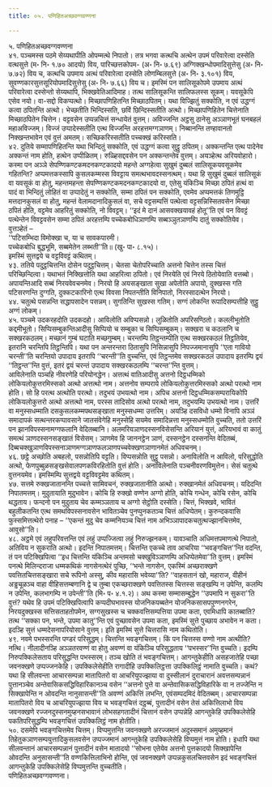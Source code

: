 ```yaml
---
title: ०५. पणिहितअच्छवग्गवण्णना

---
```

५. पणिहितअच्छवग्गवण्णना  
४१. पञ्चमस्स पठमे सेय्यथापीति ओपम्मत्थे निपातो। तत्र भगवा कत्थचि अत्थेन उपमं परिवारेत्वा दस्सेति वत्थसुत्ते (म॰ नि॰ १.७० आदयो) विय, पारिच्छत्तकोपम- (अ॰ नि॰ ७.६९) अग्गिक्खन्धोपमादिसुत्तेसु (अ॰ नि॰ ७.७२) विय च, कत्थचि उपमाय अत्थं परिवारेत्वा दस्सेति लोणम्बिलसुत्ते (अ॰ नि॰ ३.१०१) विय, सुवण्णकारसुत्तसूरियोपमादिसुत्तेसु (अ॰ नि॰ ७.६६) विय च। इमस्मिं पन सालिसूकोपमे उपमाय अत्थं परिवारेत्वा दस्सेन्तो सेय्यथापि, भिक्खवेतिआदिमाह। तत्थ सालिसूकन्ति सालिफलस्स सूकम्। यवसूकेपि एसेव नयो। वा-सद्दो विकप्पत्थो। मिच्छापणिहितन्ति मिच्छाठपितम्। यथा विज्झितुं सक्कोति, न एवं उद्धग्गं कत्वा ठपितन्ति अत्थो। भेच्छतीति भिन्दिस्सति, छविं छिन्दिस्सतीति अत्थो। मिच्छापणिहितेन चित्तेनाति मिच्छाठपितेन चित्तेन। वट्टवसेन उप्पन्नचित्तं सन्धायेतं वुत्तम्। अविज्जन्ति अट्ठसु ठानेसु अञ्ञाणभूतं घनबहलं महाअविज्जम्। विज्जं उप्पादेस्सतीति एत्थ विज्जन्ति अरहत्तमग्गञाणम्। निब्बानन्ति तण्हावानतो निक्खन्तभावेन एवं वुत्तं अमतम्। सच्छिकरिस्सतीति पच्चक्खं करिस्सति।  
४२. दुतिये सम्मापणिहितन्ति यथा भिन्दितुं सक्कोति, एवं उद्धग्गं कत्वा सुट्ठु ठपितम्। अक्कन्तन्ति एत्थ पादेनेव अक्कन्तं नाम होति, हत्थेन उप्पीळितम्। रुळ्हिसद्दवसेन पन अक्कन्तन्तेव वुत्तम्। अयञ्हेत्थ अरियवोहारो। कस्मा पन अञ्ञे सेपण्णिकण्टकमदनकण्टकादयो महन्ते अग्गहेत्वा सुखुमं दुब्बलं सालिसूकयवसूकमेव गहितन्ति? अप्पमत्तकस्सापि कुसलकम्मस्स विवट्टाय समत्थभावदस्सनत्थम्। यथा हि सुखुमं दुब्बलं सालिसूकं वा यवसूकं वा होतु, महन्तमहन्ता सेपण्णिकण्टकमदनकण्टकादयो वा, एतेसु यंकिञ्चि मिच्छा ठपितं हत्थं वा पादं वा भिन्दितुं लोहितं वा उप्पादेतुं न सक्कोति, सम्मा ठपितं पन सक्कोति, एवमेव अप्पमत्तकं तिणमुट्ठि मत्तदानकुसलं वा होतु, महन्तं वेलामदानादिकुसलं वा, सचे वट्टसम्पत्तिं पत्थेत्वा वट्टसन्निस्सितवसेन मिच्छा ठपितं होति, वट्टमेव आहरितुं सक्कोति, नो विवट्टम्। ‘‘इदं मे दानं आसवक्खयावहं होतू’’ति एवं पन विवट्टं पत्थेन्तेन विवट्टवसेन सम्मा ठपितं अरहत्तम्पि पच्चेकबोधिञाणम्पि सब्बञ्ञुतञाणम्पि दातुं सक्कोतियेव। वुत्तञ्हेतं –  
‘‘पटिसम्भिदा विमोक्खा च, या च सावकपारमी।  
पच्चेकबोधि बुद्धभूमि, सब्बमेतेन लब्भती’’ति॥ (खु॰ पा॰ ८.१५)।  
इमस्मिं सुत्तद्वये च वट्टविवट्टं कथितम्।  
४३. ततिये पदुट्ठचित्तन्ति दोसेन पदुट्ठचित्तम्। चेतसा चेतोपरिच्चाति अत्तनो चित्तेन तस्स चित्तं परिच्छिन्दित्वा। यथाभतं निक्खित्तोति यथा आहरित्वा ठपितो। एवं निरयेति एवं निरये ठितोयेवाति वत्तब्बो। अपायन्तिआदि सब्बं निरयवेवचनमेव। निरयो हि अयसङ्खाता सुखा अपेतोति अपायो, दुक्खस्स गति पटिसरणन्ति दुग्गति, दुक्कटकारिनो एत्थ विवसा निपतन्तीति विनिपातो, निरस्सादत्थेन निरयो।  
४४. चतुत्थे पसन्नन्ति सद्धापसादेन पसन्नम्। सुगतिन्ति सुखस्स गतिम्। सग्गं लोकन्ति रूपादिसम्पत्तीहि सुट्ठु अग्गं लोकम्।  
४५. पञ्चमे उदकरहदोति उदकदहो। आविलोति अविप्पसन्नो। लुळितोति अपरिसण्ठितो। कललीभूतोति कद्दमीभूतो। सिप्पिसम्बुकन्तिआदीसु सिप्पियो च सम्बुका च सिप्पिसम्बुकम्। सक्खरा च कठलानि च सक्खरकठलम्। मच्छानं गुम्बं घटाति मच्छगुम्बम्। चरन्तम्पि तिट्ठन्तम्पीति एत्थ सक्खरकठलं तिट्ठतियेव, इतरानि चरन्तिपि तिट्ठन्तिपि। यथा पन अन्तरन्तरा ठितासुपि निसिन्नासुपि निपज्जमानासुपि ‘‘एता गावियो चरन्ती’’ति चरन्तियो उपादाय इतरापि ‘‘चरन्ती’’ति वुच्चन्ति, एवं तिट्ठन्तमेव सक्खरकठलं उपादाय इतरम्पि द्वयं ‘‘तिट्ठन्त’’न्ति वुत्तं, इतरं द्वयं चरन्तं उपादाय सक्खरकठलम्पि ‘‘चरन्त’’न्ति वुत्तम्।  
आविलेनाति पञ्चहि नीवरणेहि परियोनद्धेन। अत्तत्थं वातिआदीसु अत्तनो दिट्ठधम्मिको लोकियलोकुत्तरमिस्सको अत्थो अत्तत्थो नाम। अत्तनोव सम्पराये लोकियलोकुत्तरमिस्सको अत्थो परत्थो नाम होति। सो हि परत्थ अत्थोति परत्थो। तदुभयं उभयत्थो नाम। अपिच अत्तनो दिट्ठधम्मिकसम्परायिकोपि लोकियलोकुत्तरो अत्थो अत्तत्थो नाम, परस्स तादिसोव अत्थो परत्थो नाम, तदुभयम्पि उभयत्थो नाम। उत्तरिं वा मनुस्सधम्माति दसकुसलकम्मपथसङ्खाता मनुस्सधम्मा उत्तरिम्। अयञ्हि दसविधो धम्मो विनापि अञ्ञं समादापकं सत्थन्तरकप्पावसाने जातसंवेगेहि मनुस्सेहि सयमेव समादिन्नत्ता मनुस्सधम्मोति वुच्चति, ततो उत्तरिं पन झानविपस्सनामग्गफलानि वेदितब्बानि। अलमरियञाणदस्सनविसेसन्ति अरियानं युत्तं, अरियभावं वा कातुं समत्थं ञाणदस्सनसङ्खातं विसेसम्। ञाणमेव हि जाननट्ठेन ञाणं, दस्सनट्ठेन दस्सनन्ति वेदितब्बं, दिब्बचक्खुञाणविपस्सनाञाणमग्गञाणफलञाणपच्चवेक्खणञाणानमेतं अधिवचनम्।  
४६. छट्ठे अच्छोति अबहलो, पसन्नोतिपि वट्टति। विप्पसन्नोति सुट्ठु पसन्नो। अनाविलोति न आविलो, परिसुद्धोति अत्थो, फेणपुब्बुळसङ्खसेवालपणकविरहितोति वुत्तं होति। अनाविलेनाति पञ्चनीवरणविमुत्तेन। सेसं चतुत्थे वुत्तनयमेव। इमस्मिम्पि सुत्तद्वये वट्टविवट्टमेव कथितम्।  
४७. सत्तमे रुक्खजातानन्ति पच्चत्ते सामिवचनं, रुक्खजातानीति अत्थो। रुक्खानमेतं अधिवचनम्। यदिदन्ति निपातमत्तम्। मुदुतायाति मुदुभावेन। कोचि हि रुक्खो वण्णेन अग्गो होति, कोचि गन्धेन, कोचि रसेन, कोचि थद्धताय। फन्दनो पन मुदुताय चेव कम्मञ्ञताय च अग्गो सेट्ठोति दस्सेति। चित्तं, भिक्खवे, भावितं बहुलीकतन्ति एत्थ समथविपस्सनावसेन भावितञ्चेव पुनप्पुनकतञ्च चित्तं अधिप्पेतम्। कुरुन्दकवासि फुस्समित्तत्थेरो पनाह – ‘‘एकन्तं मुदु चेव कम्मनियञ्च चित्तं नाम अभिञ्ञापादकचतुत्थज्झानचित्तमेव, आवुसो’’ति।  
४८. अट्ठमे एवं लहुपरिवत्तन्ति एवं लहुं उप्पज्जित्वा लहुं निरुज्झनकम्। यावञ्चाति अधिमत्तपमाणत्थे निपातो, अतिविय न सुकराति अत्थो। इदन्ति निपातमत्तम्। चित्तन्ति एकच्चे ताव आचरिया ‘‘भवङ्गचित्त’’न्ति वदन्ति, तं पन पटिक्खिपित्वा ‘‘इध चित्तन्ति यंकिञ्चि अन्तमसो चक्खुविञ्ञाणम्पि अधिप्पेतमेवा’’ति वुत्तम्। इमस्मिं पनत्थे मिलिन्दराजा धम्मकथिकं नागसेनत्थेरं पुच्छि, ‘‘भन्ते नागसेन, एकस्मिं अच्छराक्खणे पवत्तितचित्तसङ्खारा सचे रूपिनो अस्सु, कीव महारासि भवेय्या’’ति? ‘‘वाहसतानं खो, महाराज, वीहीनं अड्ढचूळञ्च वाहा वीहिसत्तम्बणानि द्वे च तुम्बा एकच्छराक्खणे पवत्तितस्स चित्तस्स सङ्खम्पि न उपेन्ति, कलम्पि न उपेन्ति, कलभागम्पि न उपेन्ती’’ति (मि॰ प॰ ४.१.२)। अथ कस्मा सम्मासम्बुद्धेन ‘‘उपमापि न सुकरा’’ति वुत्तं? यथेव हि उपमं पटिक्खिपित्वापि कप्पदीघभावस्स योजनिकपब्बतेन योजनिकसासपपुण्णनगरेन, निरयदुक्खस्स सत्तिसताहतोपमेन, सग्गसुखस्स च चक्कवत्तिसम्पत्तिया उपमा कता, एवमिधापि कातब्बाति? तत्थ ‘‘सक्का पन, भन्ते, उपमा कातु’’न्ति एवं पुच्छावसेन उपमा कता, इमस्मिं सुत्ते पुच्छाय अभावेन न कता। इदञ्हि सुत्तं धम्मदेसनापरियोसाने वुत्तम्। इति इमस्मिं सुत्ते चित्तरासि नाम कथितोति।  
४९. नवमे पभस्सरन्ति पण्डरं परिसुद्धम्। चित्तन्ति भवङ्गचित्तम्। किं पन चित्तस्स वण्णो नाम अत्थीति? नत्थि। नीलादीनञ्हि अञ्ञतरवण्णं वा होतु अवण्णं वा यंकिञ्चि परिसुद्धताय ‘‘पभस्सर’’न्ति वुच्चति। इदम्पि निरुपक्किलेसताय परिसुद्धन्ति पभस्सरम्। तञ्च खोति तं भवङ्गचित्तम्। आगन्तुकेहीति असहजातेहि पच्छा जवनक्खणे उप्पज्जनकेहि। उपक्किलेसेहीति रागादीहि उपक्किलिट्ठत्ता उपक्किलिट्ठं नामाति वुच्चति। कथं? यथा हि सीलवन्ता आचारसम्पन्ना मातापितरो वा आचरियुपज्झाया वा दुस्सीलानं दुराचारानं अवत्तसम्पन्नानं पुत्तानञ्चेव अन्तेवासिकसद्धिविहारिकानञ्च वसेन ‘‘अत्तनो पुत्ते वा अन्तेवासिकसद्धिविहारिके वा न तज्जेन्ति न सिक्खापेन्ति न ओवदन्ति नानुसासन्ती’’ति अवण्णं अकित्तिं लभन्ति, एवंसम्पदमिदं वेदितब्बम्। आचारसम्पन्ना मातापितरो विय च आचरियुपज्झाया विय च भवङ्गचित्तं दट्ठब्बं, पुत्तादीनं वसेन तेसं अकित्तिलाभो विय जवनक्खणे रज्जनदुस्सनमुय्हनसभावानं लोभसहगतादीनं चित्तानं वसेन उप्पन्नेहि आगन्तुकेहि उपक्किलेसेहि पकतिपरिसुद्धम्पि भवङ्गचित्तं उपक्किलिट्ठं नाम होतीति।  
५०. दसमेपि भवङ्गचित्तमेव चित्तम्। विप्पमुत्तन्ति जवनक्खणे अरज्जमानं अदुस्समानं अमुय्हमानं तिहेतुकञाणसम्पयुत्तादिकुसलवसेन उप्पज्जमानं आगन्तुकेहि उपक्किलेसेहि विप्पमुत्तं नाम होति। इधापि यथा सीलवन्तानं आचारसम्पन्नानं पुत्तादीनं वसेन मातादयो ‘‘सोभना एतेयेव अत्तनो पुत्तकादयो सिक्खापेन्ति ओवदन्ति अनुसासन्ती’’ति वण्णकित्तिलाभिनो होन्ति, एवं जवनक्खणे उप्पन्नकुसलचित्तवसेन इदं भवङ्गचित्तं आगन्तुकेहि उपक्किलेसेहि विप्पमुत्तन्ति वुच्चतीति।  
पणिहितअच्छवग्गवण्णना।  